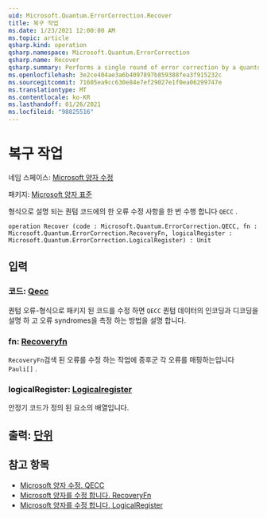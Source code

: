 ```yaml
---
uid: Microsoft.Quantum.ErrorCorrection.Recover
title: 복구 작업
ms.date: 1/23/2021 12:00:00 AM
ms.topic: article
qsharp.kind: operation
qsharp.namespace: Microsoft.Quantum.ErrorCorrection
qsharp.name: Recover
qsharp.summary: Performs a single round of error correction by a quantum code described by a `QECC` type.
ms.openlocfilehash: 3e2ce404ae3a6b4097897b859388fea3f915232c
ms.sourcegitcommit: 71605ea9cc630e84e7ef29027e1f0ea06299747e
ms.translationtype: MT
ms.contentlocale: ko-KR
ms.lasthandoff: 01/26/2021
ms.locfileid: "98825516"
---
```

# <a name="recover-operation"></a>복구 작업

네임 스페이스: [Microsoft 양자 수정](xref:Microsoft.Quantum.ErrorCorrection)

패키지: [Microsoft 양자 표준](https://nuget.org/packages/Microsoft.Quantum.Standard)


형식으로 설명 되는 퀀텀 코드에의 한 오류 수정 사항을 한 번 수행 합니다 `QECC` .

```qsharp
operation Recover (code : Microsoft.Quantum.ErrorCorrection.QECC, fn : Microsoft.Quantum.ErrorCorrection.RecoveryFn, logicalRegister : Microsoft.Quantum.ErrorCorrection.LogicalRegister) : Unit
```


## <a name="input"></a>입력

### <a name="code--qecc"></a>코드: [Qecc](xref:Microsoft.Quantum.ErrorCorrection.QECC)

퀀텀 오류-형식으로 패키지 된 코드를 수정 하면 `QECC` 퀀텀 데이터의 인코딩과 디코딩을 설명 하 고 오류 syndromes을 측정 하는 방법을 설명 합니다.


### <a name="fn--recoveryfn"></a>fn: [Recoveryfn](xref:Microsoft.Quantum.ErrorCorrection.RecoveryFn)

`RecoveryFn`검색 된 오류를 수정 하는 작업에 증후군 각 오류를 매핑하는입니다 `Pauli[]` .


### <a name="logicalregister--logicalregister"></a>logicalRegister: [Logicalregister](xref:Microsoft.Quantum.ErrorCorrection.LogicalRegister)

안정기 코드가 정의 된 요소의 배열입니다.



## <a name="output--unit"></a>출력: [단위](xref:microsoft.quantum.lang-ref.unit)



## <a name="see-also"></a>참고 항목

- [Microsoft 양자 수정. QECC](xref:Microsoft.Quantum.ErrorCorrection.QECC)
- [Microsoft 양자를 수정 합니다. RecoveryFn](xref:Microsoft.Quantum.ErrorCorrection.RecoveryFn)
- [Microsoft 양자를 수정 합니다. LogicalRegister](xref:Microsoft.Quantum.ErrorCorrection.LogicalRegister)